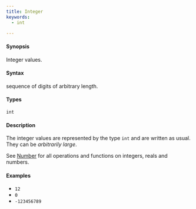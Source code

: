 ```yaml
---
title: Integer
keywords:
  - int

---
```


#### Synopsis

Integer values.

#### Syntax

sequence of digits of arbitrary length.

#### Types

`int`

#### Description

The integer values are represented by the type `int` and are written as usual. They can be _arbitrarily large_.

See [Number](../../../../Rascal/Expressions/Values/Number) for all operations and functions on integers, reals and numbers.

#### Examples

*  `12`
*  `0`
*  `-123456789`


